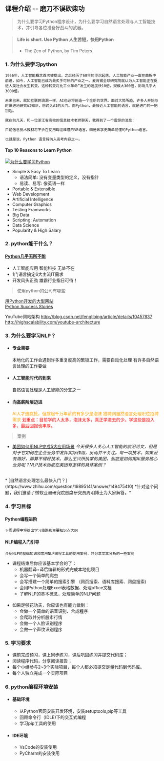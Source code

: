 ## 课程介绍 -- 磨刀不误砍柴功
> 为什么要学习Python程序设计，为什么要学习自然语言处理与人工智能技术，并引导各位准备好战斗的武器。

> #### Life is short. Use Python      人生苦短，快用Python
> - The Zen of Python, by Tim Peters

### 1. 为什么要学习python
```
1956年，人工智能概念首次被提出，之后经历了60年的浮沉起落，人工智能产业一直在曲折中前进，如今，人工智能已成为最炙手可热的产业之一。麦肯锡全球研究院就认为人工智能正在促进人类社会发生转变。这种转变将比工业革命“发生的速度快10倍，规模大300倍，影响几乎大3000倍。

未来已来，就如互联网浪潮一样，AI也必将创造一个全新的世界。面对大势所趋，许多人开始与时俱进地研究AI知识，想跨入AI的大门。而Python，最接近人工智能的语言，就是进门的一把钥匙。

就在前几天，和一位浙江省高校的信息技术老师聊天，我得到了一个震惊的消息：

目前信息技术教材将不会在使用晦涩难懂的VB语言，而是改学更简单易懂的Python语言。

也就是说，Python 语言将纳入高考内容之一。
```
#### Top 10 Reasons to Learn Python 
[![为什么要学习Python](https://i2.hdslb.com/bfs/archive/562759d75743d3c7808f382547cf48173c05e076.jpg_320x200.jpg)](https://www.bilibili.com/video/av66534700/)

* Simple & Easy To Learn
    *   语法简单: 没有变量类型的定义，没有指针
    *   易读、易写:  像英语一样 
* Portable & Extensible
* Web Development
* Artificial Intelligence
* Computer Graphics
* Testing Framworks
* Big Data
* Scripting: Automation
* Data Science
* Popularity & High Salary

### 2. python能干什么？
#### [Python几乎无所不能](https://superxiaoqiang.github.io/blcu_py_nlp/python_unbeatable.htm)
* 人工智能应用 智能科技 无处不在 
* 1门语言搞定6大主流IT需求 
* 开发风头正劲 雄霸行业指日可待！
> 使用python的公司有哪些

[用Python开发的大型网站](https://www.zhihu.com/question/19648160) <br>
[Python Success Stories](https://www.python.org/about/success/])
  
  YouTube网站架构
http://blog.csdn.net/fenglibing/article/details/10457837  <br>
http://highscalability.com/youtube-architecture

### 3. 为什么要学习NLP？
* #### 专业需要
  本地化的工作会遇到许多重复度高的繁锁工作，需要自动化处理
  有许多自然语言处理的工作要做


* #### 人工智能时代的到来
  自然语言处理是人工智能的分支之一


* ####  向高薪阶层迈进
    <font color=orange>AI人才遭疯抢，但撑起千万年薪的有多少是泡沫  猎聘网自然语言处理职位招聘需求</font>
    <font color=red>划重点：目前学的人太多，泡沫太多，真正学进去的少。学这些是投入多，最后回报也丰厚。</font>

> 案例

*  [美团如何用NLP完成5大应用场景](https://mp.weixin.qq.com/s/7EA8tRmQ2WRSItIG-E-mwA)
*今天很多人关心人工智能的前沿论文，但是对于它如何在企业业务中发挥实际作用，反而并不关注。每一项技术，如果没有用好，那算不得好技术。那么王兴所执掌的美团，到底是如何用AI服务核心业务呢？NLP技术到底在美团有怎样的具体案例？*
<br>
*  [自然语言处理怎么最快入门？](https://www.zhihu.com/question/19895141/answer/149475410)
*针对这个问题，我们邀请了微软亚洲研究院首席研究员周明博士为大家解答。*


### 4. 学习目标
#### Python编程进阶
```
下周课程中将给出学习线路和主要知识点大纲
```
#### NLP编程入门引导 
```
介绍NLP的基础知识和常用NLP编程工具的使用案例，并分享文本分析的一些案例
```

* 课程结束后你应该基本学会的了：
    * 机器翻译+译后编辑的形式完成本地化项目
    * 会写一个简单的爬虫 
    * 会写搭建一个简单的搜索引擎 （网页搜索、语料库搜索、网盘搜索) 
    * 会用Python处理Excel表格数据、处理office文档
    * 了解NLP的基本概念，处理简单的NLP问题
    <br/>
* 如果足够花功夫，你应该也有能力做到：
    * 会做一个简单的语音识别、合成程序 
    * 会爬取并分析股市行情
    * 会做一个人脸识别程序
    * 会做一个声纹识别程序

### 5. 学习要求
* 课前完成预习，课上同步练习，课后巩固练习并提交代码库；
* 阅读程序代码，分享阅读报告；
* 每个小组参与2~3个实际项目，每个人都必须提交足量代码到代码库。
* 每个人独立完成一个实际项目


### 6. python编程环境安装
*  #### 基础环境
    + 从Python官网安装开发环境，安装setuptools,pip等工具
    + 回顾命令行（IDLE)下的交互式编程
    + 学习pip工具的使用

*  #### IDE环境
    + VsCode的安装使用
    + PyCharm的安装使用